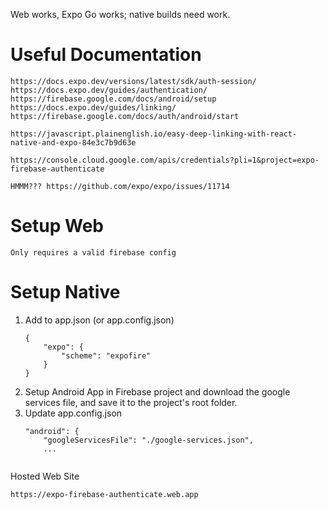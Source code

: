 Web works, Expo Go works; native builds need work.

Useful Documentation
===
    https://docs.expo.dev/versions/latest/sdk/auth-session/
    https://docs.expo.dev/guides/authentication/
    https://firebase.google.com/docs/android/setup
    https://docs.expo.dev/guides/linking/
    https://firebase.google.com/docs/auth/android/start

    https://javascript.plainenglish.io/easy-deep-linking-with-react-native-and-expo-84e3c7b9d63e

    https://console.cloud.google.com/apis/credentials?pli=1&project=expo-firebase-authenticate

    HMMM??? https://github.com/expo/expo/issues/11714
    
Setup Web
===
    Only requires a valid firebase config

Setup Native
===
1. Add to app.json (or app.config.json)
    ```
    {
        "expo": {
            "scheme": "expofire"
        }
    }

2. Setup Android App in Firebase project and download the google services file, and save it to the project's root folder.
3. Update app.config.json
    ```
    "android": {
		"googleServicesFile": "./google-services.json",
        ...


Hosted Web Site

    https://expo-firebase-authenticate.web.app


